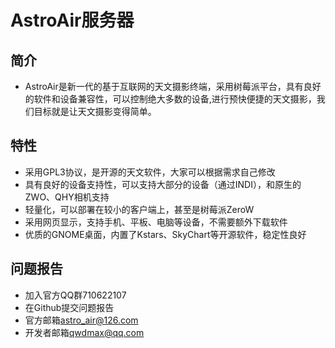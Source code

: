 AstroAir服务器
=============
## 简介
- AstroAir是新一代的基于互联网的天文摄影终端，采用树莓派平台，具有良好的软件和设备兼容性，可以控制绝大多数的设备,进行预快便捷的天文摄影，我们目标就是让天文摄影变得简单。<br>
## 特性
- 采用GPL3协议，是开源的天文软件，大家可以根据需求自己修改<br>
- 具有良好的设备支持性，可以支持大部分的设备（通过INDI），和原生的ZWO、QHY相机支持<br>
- 轻量化，可以部署在较小的客户端上，甚至是树莓派ZeroW<br>
- 采用网页显示，支持手机、平板、电脑等设备，不需要额外下载软件<br>
- 优质的GNOME桌面，内置了Kstars、SkyChart等开源软件，稳定性良好<br>
## 问题报告
- 加入官方QQ群710622107
- 在Github提交问题报告
- 官方邮箱<astro_air@126.com>
- 开发者邮箱<qwdmax@qq.com>
